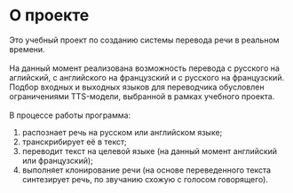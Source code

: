 # О проекте<br>
Это учебный проект по созданию системы перевода речи в реальном времени.<br><br>
На данный момент реализована возможность перевода с русского на аглийский, с английского на французский и с русского на французский.<br>
Подбор входных и выходных языков для переводчика обусловлен ограничениями TTS-модели, выбранной в рамках учебного проекта.<br><br>
В процессе работы программа:<br>
1. распознает речь на русском или английском языке;<br>
2. транскрибирует её в текст;<br>
3. переводит текст на целевой языке (на данный момент английский или французский);<br>
4. выполняет клонирование речи (на основе переведенного текста синтезирует речь, по звучанию схожую с голосом говорящего).<br><br>

